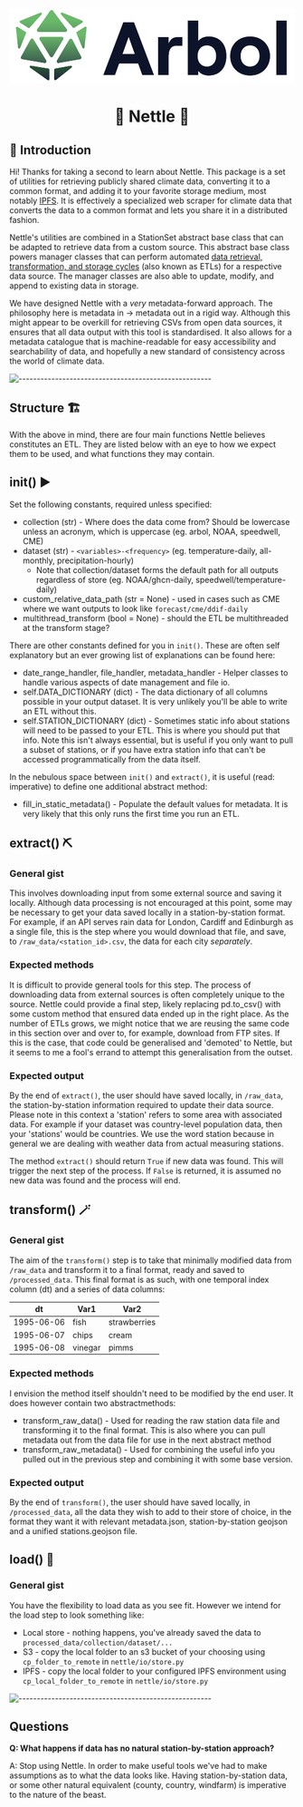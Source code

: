 <p align="center"> 
  <img src='docs/static/arbol.svg'></img>
</p>
<h1 align="center"> 🌱 Nettle 🌱 </h1>

<h2> 👋 Introduction</h2>

Hi! Thanks for taking a second to learn about Nettle. This package is a set of utilities for retrieving publicly shared climate data, converting it to a common format, and adding it to your favorite storage medium, most notably [IPFS](https://ipfs.tech/). It is effectively a specialized web scraper for climate data that converts the data to a common format and lets you share it in a distributed fashion.

Nettle's utilities are combined in a StationSet abstract base class that can be adapted to retrieve data from a custom source. This abstract base class powers manager classes that can perform automated [data retrieval, transformation, and storage cycles](https://en.wikipedia.org/wiki/Extract,_transform,_load) (also known as ETLs) for a respective data source. The manager classes are also able to update, modify, and append to existing data in storage.

We have designed Nettle with a _very_ metadata-forward approach. The philosophy here is metadata in -> metadata out in a rigid way. Although this might appear to be overkill for retrieving CSVs from open data sources, it ensures that all data output with this tool is standardised. It also allows for a metadata catalogue that is machine-readable for easy accessibility and searchability of data, and hopefully a new standard of consistency across the world of climate data.

![-----------------------------------------------------](https://raw.githubusercontent.com/andreasbm/readme/master/assets/lines/rainbow.png)

<h2> Structure 🏗️ </h2>

With the above in mind, there are four main functions Nettle believes constitutes an ETL. They are listed below with an eye to how we expect them to be used, and what functions they may contain.

## init() ▶️
Set the following constants, required unless specified:
-  collection (str) - Where does the data come from? Should be lowercase unless an acronym, which is uppercase (eg. arbol, NOAA, speedwell, CME)
-  dataset (str) - `<variables>-<frequency>` (eg. temperature-daily, all-monthly, precipitation-hourly)
    -  Note that collection/dataset forms the default path for all outputs regardless of store (eg. NOAA/ghcn-daily, speedwell/temperature-daily)
-  custom_relative_data_path (str = None) - used in cases such as CME where we want outputs to look like `forecast/cme/ddif-daily`
-  multithread_transform (bool = None) - should the ETL be multithreaded at the transform stage?

There are other constants defined for you in `init()`. These are often self explanatory but an ever growing list of explanations can be found here:
-  date_range_handler, file_handler, metadata_handler - Helper classes to handle various aspects of date management and file io.
-  self.DATA_DICTIONARY (dict) - The data dictionary of all columns possible in your output dataset. It is very unlikely you'll be able to write an ETL without this.
-  self.STATION_DICTIONARY (dict) - Sometimes static info about stations will need to be passed to your ETL. This is where you should put that info. Note this isn't always essential, but is useful if you only want to pull a subset of stations, or if you have extra station info that can't be accessed programmatically from the data itself.

In the nebulous space between `init()` and `extract()`, it is useful (read: imperative) to define one additional abstract method:
-  fill_in_static_metadata() - Populate the default values for metadata. It is very likely that this only runs the first time you run an ETL.

## extract() ⛏️
### General gist
This involves downloading input from some external source and saving it locally. Although data processing is not encouraged at this point, some may be necessary to get your data saved locally in a station-by-station format. For example, if an API serves rain data for London, Cardiff and Edinburgh as a single file, this is the step where you would download that file, and save, to `/raw_data/<station_id>.csv`, the data for each city _separately_.

### Expected methods
It is difficult to provide general tools for this step. The process of downloading data from external sources is often completely unique to the source. Nettle could provide a final step, likely replacing pd.to_csv() with some custom method that ensured data ended up in the right place. As the number of ETLs grows, we might notice that we are reusing the same code in this section over and over to, for example, download from FTP sites. If this is the case, that code could be generalised and 'demoted' to Nettle, but it seems to me a fool's errand to attempt this generalisation from the outset.

### Expected output
By the end of `extract()`, the user should have saved locally, in `/raw_data`, the station-by-station information required to update their data source. Please note in this context a 'station' refers to some area with associated data. For example if your dataset was country-level population data, then your 'stations' would be countries. We use the word station because in general we are dealing with weather data from actual measuring stations.

The method `extract()` should return `True` if new data was found. This will trigger the next step of the process. If `False` is returned, it is assumed no new data was found and the process will end.

## transform() 🪄
### General gist
The aim of the `transform()` step is to take that minimally modified data from `/raw_data` and transform it to a final format, ready and saved to `/processed_data`. This final format is as such, with one temporal index column (dt) and a series of data columns:

| dt         | Var1    | Var2         |
|------------|---------|--------------|
| 1995-06-06 | fish    | strawberries |
| 1995-06-07 | chips   | cream        |
| 1995-06-08 | vinegar | pimms        |

### Expected methods
I envision the method itself shouldn't need to be modified by the end user. It does however contain two abstractmethods:
-  transform_raw_data() - Used for reading the raw station data file and transforming it to the final format. This is also where you can pull metadata out from the data file for use in the next abstract method
-  transform_raw_metadata() - Used for combining the useful info you pulled out in the previous step and combining it with some base version.

### Expected output
By the end of `transform()`, the user should have saved locally, in `/processed_data`, all the data they wish to add to their store of choice, in the format they want it with relevant metadata.json, station-by-station geojson and a unified stations.geojson file.


## load() 🚀
### General gist
You have the flexibility to load data as you see fit. However we intend for the load step to look something like:
-  Local store - nothing happens, you've already saved the data to `processed_data/collection/dataset/...`
-  S3 - copy the local folder to an s3 bucket of your choosing using `cp_folder_to_remote` in `nettle/io/store.py`
-  IPFS - copy the local folder to your configured IPFS environment using `cp_local_folder_to_remote` in `nettle/io/store.py`


![-----------------------------------------------------](https://raw.githubusercontent.com/andreasbm/readme/master/assets/lines/rainbow.png)

## Questions
**Q: What happens if data has no natural station-by-station approach?**

A: Stop using Nettle. In order to make useful tools we've had to make assumptions as to what the data looks like. Having station-by-station data, or some other natural equivalent (county, country, windfarm) is imperative to the nature of the beast.